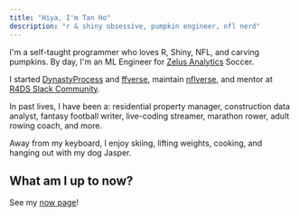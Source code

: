 ```yaml
---
title: "Hiya, I'm Tan Ho"
description: "r & shiny obsessive, pumpkin engineer, nfl nerd"
---
```


I'm a self-taught programmer who loves R, Shiny, NFL, and carving pumpkins. By day, 
I'm an ML Engineer for [Zelus Analytics](https://zelusanalytics.com) Soccer. 

I started [DynastyProcess](https://dynastyprocess.com) and [ffverse](https://ffverse.com), 
maintain [nflverse](https://github.com/nflverse), and mentor at [R4DS Slack Community](https://r4ds.io). 

In past lives, I have been a: residential property manager, construction data 
analyst, fantasy football writer, live-coding streamer, marathon rower, adult 
rowing coach, and more.

Away from my keyboard, I enjoy skiing, lifting weights, cooking, and hanging 
out with my dog Jasper.

## What am I up to now?

See my [now page](/now)!
